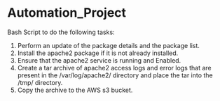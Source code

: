# Automation_Project
Bash Script to do the following tasks:
1. Perform an update of the package details and the package list.
2. Install the apache2 package if it is not already installed.
3. Ensure that the apache2 service is running and Enabled.
4. Create a tar archive of apache2 access logs and error logs that are present in the /var/log/apache2/ directory and place the tar into the /tmp/ directory.
5. Copy the archive to the AWS s3 bucket.
